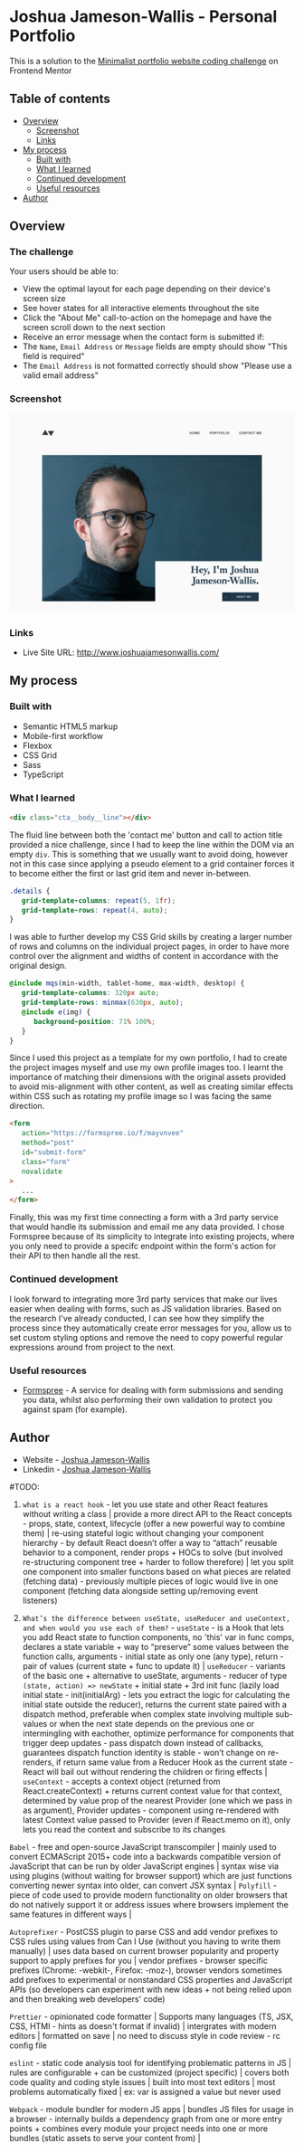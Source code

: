 # Joshua Jameson-Wallis - Personal Portfolio

This is a solution to the [Minimalist portfolio website coding challenge](https://www.frontendmentor.io/challenges/minimalist-portfolio-website-LMy-ZRyiE) on Frontend Mentor

## Table of contents

-  [Overview](#overview)
   -  [Screenshot](#screenshot)
   -  [Links](#links)
-  [My process](#my-process)
   -  [Built with](#built-with)
   -  [What I learned](#what-i-learned)
   -  [Continued development](#continued-development)
   -  [Useful resources](#useful-resources)
-  [Author](#author)

## Overview

### The challenge

Your users should be able to:

-  View the optimal layout for each page depending on their device's screen size
-  See hover states for all interactive elements throughout the site
-  Click the "About Me" call-to-action on the homepage and have the screen scroll down to the next section
-  Receive an error message when the contact form is submitted if:
-  The `Name`, `Email Address` or `Message` fields are empty should show "This field is required"
-  The `Email Address` is not formatted correctly should show "Please use a valid email address"

### Screenshot

![](./screenshot.png)

### Links

-  Live Site URL: http://www.joshuajamesonwallis.com/

## My process

### Built with

-  Semantic HTML5 markup
-  Mobile-first workflow
-  Flexbox
-  CSS Grid
-  Sass
-  TypeScript

### What I learned

```html
<div class="cta__body__line"></div>
```

The fluid line between both the 'contact me' button and call to action title provided a nice challenge, since I had to keep the line within the DOM via an empty `div`. This is something that we usually want to avoid doing, however not in this case since applying a pseudo element to a grid container forces it to become either the first or last grid item and never in-between.

```scss
.details {
   grid-template-columns: repeat(5, 1fr);
   grid-template-rows: repeat(4, auto);
}
```

I was able to further develop my CSS Grid skills by creating a larger number of rows and columns on the individual project pages, in order to have more control over the alignment and widths of content in accordance with the original design.

```scss
@include mqs(min-width, tablet-home, max-width, desktop) {
   grid-template-columns: 320px auto;
   grid-template-rows: minmax(630px, auto);
   @include e(img) {
      background-position: 71% 100%;
   }
}
```

Since I used this project as a template for my own portfolio, I had to create the project images myself and use my own profile images too. I learnt the importance of matching their dimensions with the original assets provided to avoid mis-alignment with other content, as well as creating similar effects within CSS such as rotating my profile image so I was facing the same direction.

```html
<form
   action="https://formspree.io/f/mayvnvee"
   method="post"
   id="submit-form"
   class="form"
   novalidate
>
   ...
</form>
```

Finally, this was my first time connecting a form with a 3rd party service that would handle its submission and email me any data provided. I chose Formspree because of its simplicity to integrate into existing projects, where you only need to provide a specifc endpoint within the form's action for their API to then handle all the rest.

### Continued development

I look forward to integrating more 3rd party services that make our lives easier when dealing with forms, such as JS validation libraries. Based on the research I've already conducted, I can see how they simplify the process since they automatically create error messages for you, allow us to set custom styling options and remove the need to copy powerful regular expressions around from project to the next.

### Useful resources

-  [Formspree](https://formspree.io/) - A service for dealing with form submissions and sending you data, whilst also performing their own validation to protect you against spam (for example).

## Author

-  Website - [Joshua Jameson-Wallis](https://www.joshuajamesonwallis.com/)
-  Linkedin - [Joshua Jameson-Wallis](https://www.linkedin.com/in/joshua-jameson-wallis/)

#TODO:

1. `what is a react hook` - let you use state and other React features without writing a class | provide a more direct API to the React concepts - props, state, context, lifecycle (offer a new powerful way to combine them) | re-using stateful logic without changing your component hierarchy - by default React doesn’t offer a way to “attach” reusable behavior to a component, render props + HOCs to solve (but involved re-structuring component tree + harder to follow therefore) | let you split one component into smaller functions based on what pieces are related (fetching data) - previously multiple pieces of logic would live in one component (fetching data alongside setting up/removing event listeners)

2. `What’s the difference between useState, useReducer and useContext, and when would you use each of them?` - `useState` - is a Hook that lets you add React state to function components, no 'this' var in func comps, declares a state variable + way to “preserve” some values between the function calls, arguments - initial state as only one (any type), return - pair of values (current state + func to update it) | `useReducer` - variants of the basic one + alternative to useState, arguments - reducer of type `(state, action) => newState` + initial state + 3rd init func (lazily load initial state - init(initialArg) - lets you extract the logic for calculating the initial state outside the reducer), returns the current state paired with a dispatch method, preferable when complex state involving multiple sub-values or when the next state depends on the previous one or intermingling with eachother, optimize performance for components that trigger deep updates - pass dispatch down instead of callbacks, guarantees dispatch function identity is stable - won’t change on re-renders, if return same value from a Reducer Hook as the current state - React will bail out without rendering the children or firing effects | `useContext` - accepts a context object (returned from React.createContext) + returns current context value for that context, determined by value prop of the nearest Provider (one which we pass in as argument), Provider updates - component using re-rendered with latest Context value passed to Provider (even if React.memo on it), only lets you read the context and subscribe to its changes

`Babel` - free and open-source JavaScript transcompiler | mainly used to convert ECMAScript 2015+ code into a backwards compatible version of JavaScript that can be run by older JavaScript engines | syntax wise via using plugins (without waiting for browser support) which are just functions converting newer syntax into older, can convert JSX syntax | `Polyfill` - piece of code used to provide modern functionality on older browsers that do not natively support it or address issues where browsers implement the same features in different ways |

`Autoprefixer` - PostCSS plugin to parse CSS and add vendor prefixes to CSS rules using values from Can I Use (without you having to write them manually) | uses data based on current browser popularity and property support to apply prefixes for you | vendor prefixes - browser specific prefixes (Chrome: -webkit-, Firefox: -moz-), browser vendors sometimes add prefixes to experimental or nonstandard CSS properties and JavaScript APIs (so developers can experiment with new ideas + not being relied upon and then breaking web developers' code)

`Prettier` - opinionated code formatter | Supports many languages (TS, JSX, CSS, HTMl - hints as doesn't format if invalid) | intergrates with modern editors | formatted on save | no need to discuss style in code review - rc config file

`eslint` - static code analysis tool for identifying problematic patterns in JS | rules are configurable + can be customized (project specific) | covers both code quality and coding style issues | built into most text editors | most problems automatically fixed | ex: var is assigned a value but never used

`Webpack` - module bundler for modern JS apps | bundles JS files for usage in a browser - internally builds a dependency graph from one or more entry points + combines every module your project needs into one or more bundles (static assets to serve your content from) |

